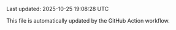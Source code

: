 Last updated: 2025-10-25 19:08:28 UTC

This file is automatically updated by the GitHub Action workflow.
